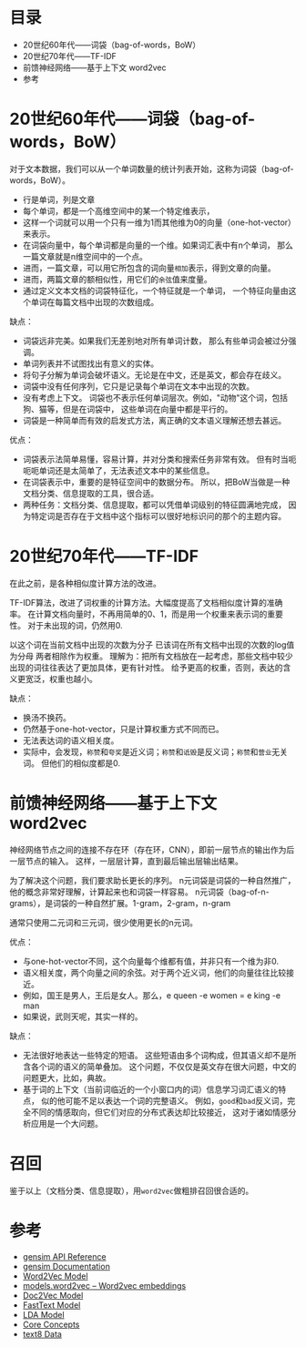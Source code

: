 # 目录
- 20世纪60年代——词袋（bag-of-words，BoW）
- 20世纪70年代——TF-IDF
- 前馈神经网络——基于上下文 word2vec
- 参考

# 20世纪60年代——词袋（bag-of-words，BoW）

对于文本数据，我们可以从一个单词数量的统计列表开始，这称为词袋（bag-of-words，BoW）。

- 行是单词，列是文章
- 每个单词，都是一个高维空间中的某一个特定维表示，
- 这样一个词就可以用一个只有一维为1而其他维为0的向量（one-hot-vector）来表示。
- 在词袋向量中，每个单词都是向量的一个维。如果词汇表中有n个单词，
那么一篇文章就是n维空间中的一个点。
- 进而，一篇文章，可以用它所包含的词向量`相加`表示，得到文章的向量。
- 进而，两篇文章的额相似性，用它们的`余弦`值来度量。
- 通过定义文本文档的词袋特征化，一个特征就是一个单词，
一个特征向量由这个单词在每篇文档中出现的次数组成。

缺点：
- 词袋远非完美。如果我们无差别地对所有单词计数，
那么有些单词会被过分强调。
- 单词列表并不试图找出有意义的实体。
- 将句子分解为单词会破坏语义。无论是在中文，还是英文，都会存在歧义。
- 词袋中没有任何序列，它只是记录每个单词在文本中出现的次数。
- 没有考虑上下文。
词袋也不表示任何单词层次。例如，"动物"这个词，包括狗、猫等，但是在词袋中，
这些单词在向量中都是平行的。
- 词袋是一种简单而有效的启发式方法，离正确的文本语义理解还想去甚远。

优点：
- 词袋表示法简单易懂，容易计算，并对分类和搜索任务非常有效。
但有时当呃呃呃单词还是太简单了，无法表述文本中的某些信息。
- 在词袋表示中，重要的是特征空间中的数据分布。
所以，把BoW当做是一种文档分类、信息提取的工具，很合适。
- 两种任务：文档分类、信息提取，都可以凭借单词级别的特征圆满地完成，
因为特定词是否存在于文档中这个指标可以很好地标识问的那个的主题内容。

# 20世纪70年代——TF-IDF

在此之前，是各种相似度计算方法的改进。

TF-IDF算法，改进了词权重的计算方法。大幅度提高了文档相似度计算的准确率。
在计算文档向量时，不再用简单的0、1，而是用一个权重来表示词的重要性。
对于未出现的词，仍然用0.

以这个词在当前文档中出现的次数为分子
已该词在所有文档中出现的次数的log值为分母
两者相除作为权重。
理解为：把所有文档放在一起考虑，那些文档中较少出现的词往往表达了更加具体，更有针对性。
给予更高的权重，否则，表达的含义更宽泛，权重也越小。

缺点：
- 换汤不换药。
- 仍然基于one-hot-vector，只是计算权重方式不同而已。
- 无法表达词的语义相关度。
- 实际中，会发现，`称赞`和`夸奖`是近义词；`称赞`和`诋毁`是反义词；`称赞`和`营业`无关词。
但他们的相似度都是0.

# 前馈神经网络——基于上下文 word2vec

神经网络节点之间的连接不存在环（存在环，CNN），即前一层节点的输出作为后一层节点的输入。
这样，一层层计算，直到最后输出层输出结果。

为了解决这个问题，我们要求助长更长的序列。
n元词袋是词袋的一种自然推广，他的概念非常好理解，计算起来也和词袋一样容易。
n元词袋（bag-of-n-grams），是词袋的一种自然扩展。1-gram，2-gram，n-gram

通常只使用二元词和三元词，很少使用更长的n元词。

优点：
- 与one-hot-vector不同，这个向量每个维都有值，并非只有一个维为非0.
- 语义相关度，两个向量之间的余弦。对于两个近义词，他们的向量往往比较接近。
- 例如，国王是男人，王后是女人。那么，e queen -e women = e king -e man
- 如果说，武则天呢，其实一样的。

缺点：
- 无法很好地表达一些特定的短语。
这些短语由多个词构成，但其语义却不是所含各个词的语义的简单叠加。
这个问题，不仅仅是英文存在很大问题，中文的问题更大，比如，典故。
- 基于词的上下文（当前词临近的一个小窗口内的词）信息学习词汇语义的特点，
似的他可能不足以表达一个词的完整语义。
例如，`good`和`bad`反义词，完全不同的情感取向，但它们对应的分布式表达却比较接近，
这对于诸如情感分析应用是一个大问题。

# 召回

鉴于以上（文档分类、信息提取），用`word2vec`做粗排召回很合适的。


# 参考
- [gensim API Reference](https://radimrehurek.com/gensim/apiref.html)
- [gensim Documentation](https://radimrehurek.com/gensim/auto_examples/index.html)
- [Word2Vec Model](https://radimrehurek.com/gensim/auto_examples/tutorials/run_word2vec.html#sphx-glr-auto-examples-tutorials-run-word2vec-py)
- [models.word2vec – Word2vec embeddings](https://radimrehurek.com/gensim/models/word2vec.html)
- [Doc2Vec Model](https://radimrehurek.com/gensim/auto_examples/tutorials/run_doc2vec_lee.html#sphx-glr-auto-examples-tutorials-run-doc2vec-lee-py)
- [FastText Model](https://radimrehurek.com/gensim/auto_examples/tutorials/run_fasttext.html#sphx-glr-auto-examples-tutorials-run-fasttext-py)
- [LDA Model](https://radimrehurek.com/gensim/auto_examples/tutorials/run_lda.html#sphx-glr-auto-examples-tutorials-run-lda-py)
- [Core Concepts](https://radimrehurek.com/gensim/auto_examples/core/run_core_concepts.html)
- [text8 Data](http://mattmahoney.net/dc/text8.zip)